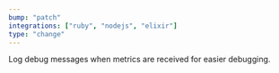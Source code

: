 ```yaml
---
bump: "patch"
integrations: ["ruby", "nodejs", "elixir"]
type: "change"
---
```


Log debug messages when metrics are received for easier debugging.


